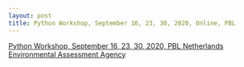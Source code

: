 ```yaml
---
layout: post
title: Python Workshop, September 16, 23, 30, 2020, Online, PBL
---
```

[Python Workshop, September 16, 23, 30, 2020, PBL Netherlands Environmental
Assessment Agency](https://escience-academy.github.io/2020-09-16-PBL/)
